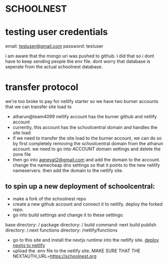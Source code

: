 # SCHOOLNEST

# testing user credentials
email: testuser@gmail.com
password: testuser

i am aware that the mongo uri was pushed to github. i did that so i dont have to keep sending people the env file. dont worry that database is seperate from the actual schoolnest database. 

# transfer protocol
we're too broke to pay for netlify starter so we have two burner accounts that we can transfer site load to
- atharun@team4099 netlify account has the burner github and netlify account
- currently, this account has the schoolcentral domain and handles the site load
- if we need to transfer the site load to the burner account, we can do so by first completely removing the schoolcentral domain from the atharun account. we need to go into ACCOUNT domain settings and delete the zone file
- then go into agneyat2@gmail.com and add the domain to the account. change the namecheap dns settings so that it points to the new netlify nameservers. then add the domain to the netlify site.

## to spin up a new deployment of schoolcentral:
- make a fork of the schoolnest repo
- create a new github account and connect it to netlify. deploy the forked repo.
- go into build settings and change it to these settings:

base directory: /
package directory: /
build command: next build
publish directory: /.next
functions directory: /netlify/functions

- go to this site and install the nextjs runtime into the netlify site. [deploy nextjs to netlify](https://www.netlify.com/blog/2020/11/30/how-to-deploy-next.js-sites-to-netlify/)
- upload the .env file to the netlify site. MAKE SURE THAT THE NEXTAUTH_URL=https://schoolnest.org
